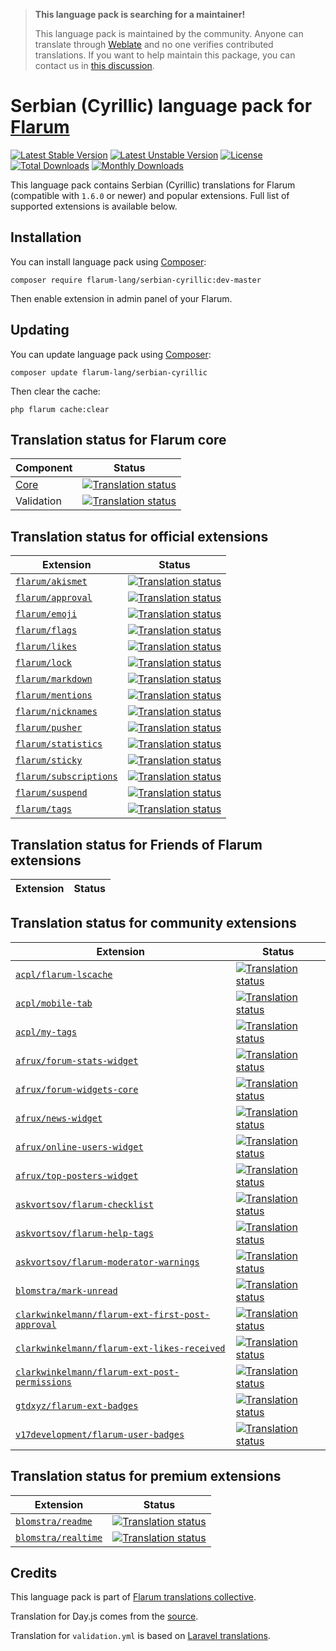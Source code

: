 > **This language pack is searching for a maintainer!**
>
> This language pack is maintained by the community. Anyone can translate through [Weblate](https://weblate.rob006.net/languages/sr_Cyrl/flarum/) and no one verifies contributed translations. If you want to help maintain this package, you can contact us in [this discussion](https://discuss.flarum.org/d/27519-the-flarum-language-project).


# Serbian (Cyrillic) language pack for [Flarum](https://flarum.org/)

[![Latest Stable Version](https://img.shields.io/packagist/v/flarum-lang/serbian-cyrillic?color=success&label=stable)](https://packagist.org/packages/flarum-lang/serbian-cyrillic) 
[![Latest Unstable Version](https://img.shields.io/packagist/v/flarum-lang/serbian-cyrillic?include_prereleases&label=unstable)](https://packagist.org/packages/flarum-lang/serbian-cyrillic) 
[![License](https://img.shields.io/packagist/l/flarum-lang/serbian-cyrillic)](https://packagist.org/packages/flarum-lang/serbian-cyrillic) 
[![Total Downloads](https://img.shields.io/packagist/dt/flarum-lang/serbian-cyrillic)](https://packagist.org/packages/flarum-lang/serbian-cyrillic/stats) 
[![Monthly Downloads](https://img.shields.io/packagist/dm/flarum-lang/serbian-cyrillic)](https://packagist.org/packages/flarum-lang/serbian-cyrillic/stats) 

This language pack contains Serbian (Cyrillic) translations for Flarum (compatible with `1.6.0` or newer) and popular extensions. Full list of supported extensions is available below.


## Installation

You can install language pack using [Composer](https://getcomposer.org/):

```console
composer require flarum-lang/serbian-cyrillic:dev-master
```

Then enable extension in admin panel of your Flarum.


## Updating

You can update language pack using [Composer](https://getcomposer.org/):

```console
composer update flarum-lang/serbian-cyrillic
```

Then clear the cache:

```console
php flarum cache:clear
```


## Translation status for Flarum core

| Component | Status |
| --- | --- |
| [Core](https://github.com/flarum/flarum-core) | [![Translation status](https://weblate.rob006.net/widgets/flarum/sr_Cyrl/core/svg-badge.svg)](https://weblate.rob006.net/projects/flarum/core/sr_Cyrl/) |
| Validation | [![Translation status](https://weblate.rob006.net/widgets/flarum/sr_Cyrl/validation/svg-badge.svg)](https://weblate.rob006.net/projects/flarum/validation/sr_Cyrl/) |


## Translation status for official extensions

<!-- flarum-extensions-list-start -->

| Extension | Status |
| --- | --- |
| [`flarum/akismet`](https://github.com/flarum/akismet) | [![Translation status](https://weblate.rob006.net/widgets/flarum/sr_Cyrl/flarum-akismet/svg-badge.svg)](https://weblate.rob006.net/projects/flarum/flarum-akismet/sr_Cyrl/) |
| [`flarum/approval`](https://github.com/flarum/approval) | [![Translation status](https://weblate.rob006.net/widgets/flarum/sr_Cyrl/flarum-approval/svg-badge.svg)](https://weblate.rob006.net/projects/flarum/flarum-approval/sr_Cyrl/) |
| [`flarum/emoji`](https://github.com/flarum/emoji) | [![Translation status](https://weblate.rob006.net/widgets/flarum/sr_Cyrl/flarum-emoji/svg-badge.svg)](https://weblate.rob006.net/projects/flarum/flarum-emoji/sr_Cyrl/) |
| [`flarum/flags`](https://github.com/flarum/flags) | [![Translation status](https://weblate.rob006.net/widgets/flarum/sr_Cyrl/flarum-flags/svg-badge.svg)](https://weblate.rob006.net/projects/flarum/flarum-flags/sr_Cyrl/) |
| [`flarum/likes`](https://github.com/flarum/likes) | [![Translation status](https://weblate.rob006.net/widgets/flarum/sr_Cyrl/flarum-likes/svg-badge.svg)](https://weblate.rob006.net/projects/flarum/flarum-likes/sr_Cyrl/) |
| [`flarum/lock`](https://github.com/flarum/lock) | [![Translation status](https://weblate.rob006.net/widgets/flarum/sr_Cyrl/flarum-lock/svg-badge.svg)](https://weblate.rob006.net/projects/flarum/flarum-lock/sr_Cyrl/) |
| [`flarum/markdown`](https://github.com/flarum/markdown) | [![Translation status](https://weblate.rob006.net/widgets/flarum/sr_Cyrl/flarum-markdown/svg-badge.svg)](https://weblate.rob006.net/projects/flarum/flarum-markdown/sr_Cyrl/) |
| [`flarum/mentions`](https://github.com/flarum/mentions) | [![Translation status](https://weblate.rob006.net/widgets/flarum/sr_Cyrl/flarum-mentions/svg-badge.svg)](https://weblate.rob006.net/projects/flarum/flarum-mentions/sr_Cyrl/) |
| [`flarum/nicknames`](https://github.com/flarum/nicknames) | [![Translation status](https://weblate.rob006.net/widgets/flarum/sr_Cyrl/flarum-nicknames/svg-badge.svg)](https://weblate.rob006.net/projects/flarum/flarum-nicknames/sr_Cyrl/) |
| [`flarum/pusher`](https://github.com/flarum/pusher) | [![Translation status](https://weblate.rob006.net/widgets/flarum/sr_Cyrl/flarum-pusher/svg-badge.svg)](https://weblate.rob006.net/projects/flarum/flarum-pusher/sr_Cyrl/) |
| [`flarum/statistics`](https://github.com/flarum/statistics) | [![Translation status](https://weblate.rob006.net/widgets/flarum/sr_Cyrl/flarum-statistics/svg-badge.svg)](https://weblate.rob006.net/projects/flarum/flarum-statistics/sr_Cyrl/) |
| [`flarum/sticky`](https://github.com/flarum/sticky) | [![Translation status](https://weblate.rob006.net/widgets/flarum/sr_Cyrl/flarum-sticky/svg-badge.svg)](https://weblate.rob006.net/projects/flarum/flarum-sticky/sr_Cyrl/) |
| [`flarum/subscriptions`](https://github.com/flarum/subscriptions) | [![Translation status](https://weblate.rob006.net/widgets/flarum/sr_Cyrl/flarum-subscriptions/svg-badge.svg)](https://weblate.rob006.net/projects/flarum/flarum-subscriptions/sr_Cyrl/) |
| [`flarum/suspend`](https://github.com/flarum/suspend) | [![Translation status](https://weblate.rob006.net/widgets/flarum/sr_Cyrl/flarum-suspend/svg-badge.svg)](https://weblate.rob006.net/projects/flarum/flarum-suspend/sr_Cyrl/) |
| [`flarum/tags`](https://github.com/flarum/tags) | [![Translation status](https://weblate.rob006.net/widgets/flarum/sr_Cyrl/flarum-tags/svg-badge.svg)](https://weblate.rob006.net/projects/flarum/flarum-tags/sr_Cyrl/) |

<!-- flarum-extensions-list-stop -->


## Translation status for Friends of Flarum extensions

<!-- fof-extensions-list-start -->

| Extension | Status |
| --- | --- |

<!-- fof-extensions-list-stop -->


## Translation status for community extensions

<!-- various-extensions-list-start -->

| Extension | Status |
| --- | --- |
| [`acpl/flarum-lscache`](https://github.com/android-com-pl/flarum-lscache) | [![Translation status](https://weblate.rob006.net/widgets/flarum/sr_Cyrl/acpl-lscache/svg-badge.svg)](https://weblate.rob006.net/projects/flarum/acpl-lscache/sr_Cyrl/) |
| [`acpl/mobile-tab`](https://github.com/android-com-pl/mobile-tab) | [![Translation status](https://weblate.rob006.net/widgets/flarum/sr_Cyrl/acpl-mobile-tab/svg-badge.svg)](https://weblate.rob006.net/projects/flarum/acpl-mobile-tab/sr_Cyrl/) |
| [`acpl/my-tags`](https://github.com/android-com-pl/my-tags) | [![Translation status](https://weblate.rob006.net/widgets/flarum/sr_Cyrl/acpl-my-tags/svg-badge.svg)](https://weblate.rob006.net/projects/flarum/acpl-my-tags/sr_Cyrl/) |
| [`afrux/forum-stats-widget`](https://github.com/afrux/forum-stats-widget) | [![Translation status](https://weblate.rob006.net/widgets/flarum/sr_Cyrl/afrux-forum-stats-widget/svg-badge.svg)](https://weblate.rob006.net/projects/flarum/afrux-forum-stats-widget/sr_Cyrl/) |
| [`afrux/forum-widgets-core`](https://github.com/afrux/forum-widgets-core) | [![Translation status](https://weblate.rob006.net/widgets/flarum/sr_Cyrl/afrux-forum-widgets-core/svg-badge.svg)](https://weblate.rob006.net/projects/flarum/afrux-forum-widgets-core/sr_Cyrl/) |
| [`afrux/news-widget`](https://github.com/afrux/news-widget) | [![Translation status](https://weblate.rob006.net/widgets/flarum/sr_Cyrl/afrux-news-widget/svg-badge.svg)](https://weblate.rob006.net/projects/flarum/afrux-news-widget/sr_Cyrl/) |
| [`afrux/online-users-widget`](https://github.com/afrux/online-users-widget) | [![Translation status](https://weblate.rob006.net/widgets/flarum/sr_Cyrl/afrux-online-users-widget/svg-badge.svg)](https://weblate.rob006.net/projects/flarum/afrux-online-users-widget/sr_Cyrl/) |
| [`afrux/top-posters-widget`](https://github.com/afrux/top-posters-widget) | [![Translation status](https://weblate.rob006.net/widgets/flarum/sr_Cyrl/afrux-top-posters-widget/svg-badge.svg)](https://weblate.rob006.net/projects/flarum/afrux-top-posters-widget/sr_Cyrl/) |
| [`askvortsov/flarum-checklist`](https://github.com/askvortsov1/flarum-checklist) | [![Translation status](https://weblate.rob006.net/widgets/flarum/sr_Cyrl/askvortsov-checklist/svg-badge.svg)](https://weblate.rob006.net/projects/flarum/askvortsov-checklist/sr_Cyrl/) |
| [`askvortsov/flarum-help-tags`](https://github.com/askvortsov1/flarum-help-tags) | [![Translation status](https://weblate.rob006.net/widgets/flarum/sr_Cyrl/askvortsov-help-tags/svg-badge.svg)](https://weblate.rob006.net/projects/flarum/askvortsov-help-tags/sr_Cyrl/) |
| [`askvortsov/flarum-moderator-warnings`](https://github.com/askvortsov1/flarum-moderator-warnings) | [![Translation status](https://weblate.rob006.net/widgets/flarum/sr_Cyrl/askvortsov-moderator-warnings/svg-badge.svg)](https://weblate.rob006.net/projects/flarum/askvortsov-moderator-warnings/sr_Cyrl/) |
| [`blomstra/mark-unread`](https://github.com/blomstra/flarum-ext-mark-unread) | [![Translation status](https://weblate.rob006.net/widgets/flarum/sr_Cyrl/blomstra-mark-unread/svg-badge.svg)](https://weblate.rob006.net/projects/flarum/blomstra-mark-unread/sr_Cyrl/) |
| [`clarkwinkelmann/flarum-ext-first-post-approval`](https://github.com/clarkwinkelmann/flarum-ext-first-post-approval) | [![Translation status](https://weblate.rob006.net/widgets/flarum/sr_Cyrl/clarkwinkelmann-first-post-approval/svg-badge.svg)](https://weblate.rob006.net/projects/flarum/clarkwinkelmann-first-post-approval/sr_Cyrl/) |
| [`clarkwinkelmann/flarum-ext-likes-received`](https://github.com/clarkwinkelmann/flarum-ext-likes-received) | [![Translation status](https://weblate.rob006.net/widgets/flarum/sr_Cyrl/clarkwinkelmann-likes-received/svg-badge.svg)](https://weblate.rob006.net/projects/flarum/clarkwinkelmann-likes-received/sr_Cyrl/) |
| [`clarkwinkelmann/flarum-ext-post-permissions`](https://github.com/clarkwinkelmann/flarum-ext-post-permissions) | [![Translation status](https://weblate.rob006.net/widgets/flarum/sr_Cyrl/clarkwinkelmann-post-permissions/svg-badge.svg)](https://weblate.rob006.net/projects/flarum/clarkwinkelmann-post-permissions/sr_Cyrl/) |
| [`gtdxyz/flarum-ext-badges`](https://github.com/daocatt/flarum-ext-badges) | [![Translation status](https://weblate.rob006.net/widgets/flarum/sr_Cyrl/gtdxyz-badges/svg-badge.svg)](https://weblate.rob006.net/projects/flarum/gtdxyz-badges/sr_Cyrl/) |
| [`v17development/flarum-user-badges`](https://github.com/v17development/flarum-user-badges) | [![Translation status](https://weblate.rob006.net/widgets/flarum/sr_Cyrl/v17development-user-badges/svg-badge.svg)](https://weblate.rob006.net/projects/flarum/v17development-user-badges/sr_Cyrl/) |

<!-- various-extensions-list-stop -->


## Translation status for premium extensions

<!-- premium-extensions-list-start -->

| Extension | Status |
| --- | --- |
| [`blomstra/readme`](https://flarum.org/extension/blomstra/readme) | [![Translation status](https://weblate.rob006.net/widgets/flarum/sr_Cyrl/blomstra-readme/svg-badge.svg)](https://weblate.rob006.net/projects/flarum/blomstra-readme/sr_Cyrl/) |
| [`blomstra/realtime`](https://flarum.org/extension/blomstra/realtime) | [![Translation status](https://weblate.rob006.net/widgets/flarum/sr_Cyrl/blomstra-realtime/svg-badge.svg)](https://weblate.rob006.net/projects/flarum/blomstra-realtime/sr_Cyrl/) |

<!-- premium-extensions-list-stop -->


## Credits

This language pack is part of [Flarum translations collective](https://github.com/rob006-software/flarum-translations).

Translation for Day.js comes from the [source](https://github.com/iamkun/dayjs/blob/v1.10.4/src/locale/sr_Cyrl.js).

Translation for `validation.yml` is based on [Laravel translations](https://github.com/Laravel-Lang/lang/blob/8.1.3/src/sr_Cyrl/validation.php).
